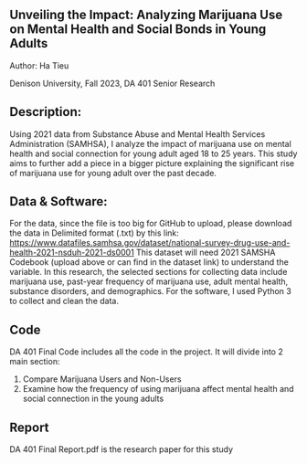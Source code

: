 ## Unveiling the Impact: Analyzing Marijuana Use on Mental Health and Social Bonds in Young Adults

Author: Ha Tieu

Denison University, Fall 2023, DA 401 Senior Research

## Description:
Using 2021 data from Substance Abuse and Mental Health Services Administration (SAMHSA), I analyze the impact of marijuana use on mental health and social connection for young adult aged 18 to 25 years. This study aims to further add a piece in a bigger picture explaining the significant rise of marijuana use for young adult over the past decade. 

## Data & Software:
For the data, since the file is too big for GitHub to upload, please download the data in Delimited format (.txt) by this link: https://www.datafiles.samhsa.gov/dataset/national-survey-drug-use-and-health-2021-nsduh-2021-ds0001 
This dataset will need 2021 SAMSHA Codebook (upload above or can find in the dataset link) to understand the variable. In this research, the selected sections for collecting data include marijuana use, past-year frequency of marijuana use, adult mental health, substance disorders, and demographics.
For the software, I used Python 3 to collect and clean the data.

## Code
DA 401 Final Code includes all the code in the project. It will divide into 2 main section:
1. Compare Marijuana Users and Non-Users
2. Examine how the frequency of using marijuana affect mental health and social connection in the young adults

## Report
DA 401 Final Report.pdf is the research paper for this study
